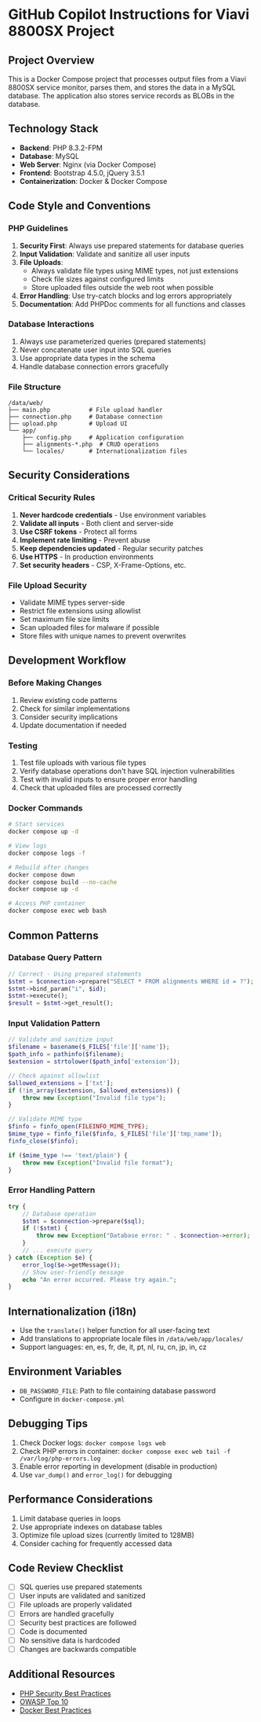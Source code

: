 # GitHub Copilot Instructions for Viavi 8800SX Project

## Project Overview
This is a Docker Compose project that processes output files from a Viavi 8800SX service monitor, parses them, and stores the data in a MySQL database. The application also stores service records as BLOBs in the database.

## Technology Stack
- **Backend**: PHP 8.3.2-FPM
- **Database**: MySQL
- **Web Server**: Nginx (via Docker Compose)
- **Frontend**: Bootstrap 4.5.0, jQuery 3.5.1
- **Containerization**: Docker & Docker Compose

## Code Style and Conventions

### PHP Guidelines
1. **Security First**: Always use prepared statements for database queries
2. **Input Validation**: Validate and sanitize all user inputs
3. **File Uploads**: 
   - Always validate file types using MIME types, not just extensions
   - Check file sizes against configured limits
   - Store uploaded files outside the web root when possible
4. **Error Handling**: Use try-catch blocks and log errors appropriately
5. **Documentation**: Add PHPDoc comments for all functions and classes

### Database Interactions
1. Always use parameterized queries (prepared statements)
2. Never concatenate user input into SQL queries
3. Use appropriate data types in the schema
4. Handle database connection errors gracefully

### File Structure
```
/data/web/
├── main.php           # File upload handler
├── connection.php     # Database connection
├── upload.php         # Upload UI
└── app/
    ├── config.php     # Application configuration
    ├── alignments-*.php  # CRUD operations
    └── locales/       # Internationalization files
```

## Security Considerations

### Critical Security Rules
1. **Never hardcode credentials** - Use environment variables
2. **Validate all inputs** - Both client and server-side
3. **Use CSRF tokens** - Protect all forms
4. **Implement rate limiting** - Prevent abuse
5. **Keep dependencies updated** - Regular security patches
6. **Use HTTPS** - In production environments
7. **Set security headers** - CSP, X-Frame-Options, etc.

### File Upload Security
- Validate MIME types server-side
- Restrict file extensions using allowlist
- Set maximum file size limits
- Scan uploaded files for malware if possible
- Store files with unique names to prevent overwrites

## Development Workflow

### Before Making Changes
1. Review existing code patterns
2. Check for similar implementations
3. Consider security implications
4. Update documentation if needed

### Testing
1. Test file uploads with various file types
2. Verify database operations don't have SQL injection vulnerabilities
3. Test with invalid inputs to ensure proper error handling
4. Check that uploaded files are processed correctly

### Docker Commands
```bash
# Start services
docker compose up -d

# View logs
docker compose logs -f

# Rebuild after changes
docker compose down
docker compose build --no-cache
docker compose up -d

# Access PHP container
docker compose exec web bash
```

## Common Patterns

### Database Query Pattern
```php
// Correct - Using prepared statements
$stmt = $connection->prepare("SELECT * FROM alignments WHERE id = ?");
$stmt->bind_param("i", $id);
$stmt->execute();
$result = $stmt->get_result();
```

### Input Validation Pattern
```php
// Validate and sanitize input
$filename = basename($_FILES['file']['name']);
$path_info = pathinfo($filename);
$extension = strtolower($path_info['extension']);

// Check against allowlist
$allowed_extensions = ['txt'];
if (!in_array($extension, $allowed_extensions)) {
    throw new Exception("Invalid file type");
}

// Validate MIME type
$finfo = finfo_open(FILEINFO_MIME_TYPE);
$mime_type = finfo_file($finfo, $_FILES['file']['tmp_name']);
finfo_close($finfo);

if ($mime_type !== 'text/plain') {
    throw new Exception("Invalid file format");
}
```

### Error Handling Pattern
```php
try {
    // Database operation
    $stmt = $connection->prepare($sql);
    if (!$stmt) {
        throw new Exception("Database error: " . $connection->error);
    }
    // ... execute query
} catch (Exception $e) {
    error_log($e->getMessage());
    // Show user-friendly message
    echo "An error occurred. Please try again.";
}
```

## Internationalization (i18n)
- Use the `translate()` helper function for all user-facing text
- Add translations to appropriate locale files in `/data/web/app/locales/`
- Support languages: en, es, fr, de, it, pt, nl, ru, cn, jp, in, cz

## Environment Variables
- `DB_PASSWORD_FILE`: Path to file containing database password
- Configure in `docker-compose.yml`

## Debugging Tips
1. Check Docker logs: `docker compose logs web`
2. Check PHP errors in container: `docker compose exec web tail -f /var/log/php-errors.log`
3. Enable error reporting in development (disable in production)
4. Use `var_dump()` and `error_log()` for debugging

## Performance Considerations
1. Limit database queries in loops
2. Use appropriate indexes on database tables
3. Optimize file upload sizes (currently limited to 128MB)
4. Consider caching for frequently accessed data

## Code Review Checklist
- [ ] SQL queries use prepared statements
- [ ] User inputs are validated and sanitized
- [ ] File uploads are properly validated
- [ ] Errors are handled gracefully
- [ ] Security best practices are followed
- [ ] Code is documented
- [ ] No sensitive data is hardcoded
- [ ] Changes are backwards compatible

## Additional Resources
- [PHP Security Best Practices](https://www.php.net/manual/en/security.php)
- [OWASP Top 10](https://owasp.org/www-project-top-ten/)
- [Docker Best Practices](https://docs.docker.com/develop/dev-best-practices/)
